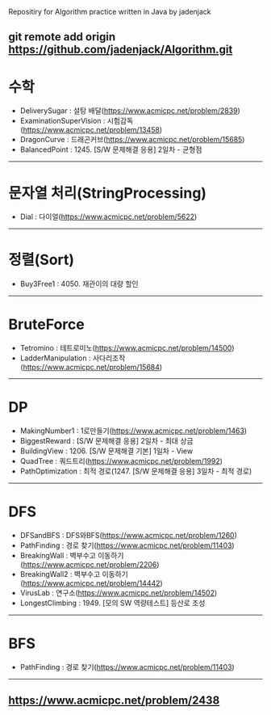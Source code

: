 Repositiry for Algorithm practice written in Java by jadenjack

git remote add origin https://github.com/jadenjack/Algorithm.git
---
# 수학
- DeliverySugar : 설탕 배달(https://www.acmicpc.net/problem/2839)
- ExaminationSuperVision : 시험감독(https://www.acmicpc.net/problem/13458)
- DragonCurve : 드래곤커브(https://www.acmicpc.net/problem/15685)
- BalancedPoint : 1245. [S/W 문제해결 응용] 2일차 - 균형점
---
# 문자열 처리(StringProcessing)
- Dial : 다이얼(https://www.acmicpc.net/problem/5622)
---
# 정렬(Sort)
- Buy3Free1 : 4050. 재관이의 대량 할인
---
# BruteForce
- Tetromino : 테트로미노(https://www.acmicpc.net/problem/14500)
- LadderManipulation : 사다리조작(https://www.acmicpc.net/problem/15684)
---

# DP
- MakingNumber1 : 1로만들기(https://www.acmicpc.net/problem/1463)
- BiggestReward : [S/W 문제해결 응용] 2일차 - 최대 상금
- BuildingView : 1206. [S/W 문제해결 기본] 1일차 - View
- QuadTree : 쿼드트리(https://www.acmicpc.net/problem/1992)
- PathOptimization : 최적 경로(1247. [S/W 문제해결 응용] 3일차 - 최적 경로)

---
# DFS
- DFSandBFS : DFS와BFS(https://www.acmicpc.net/problem/1260)
- PathFinding : 경로 찾기(https://www.acmicpc.net/problem/11403)
- BreakingWall : 벽부수고 이동하기(https://www.acmicpc.net/problem/2206)
- BreakingWall2 : 벽부수고 이동하기(https://www.acmicpc.net/problem/14442)
- VirusLab : 연구소(https://www.acmicpc.net/problem/14502)
- LongestClimbing : 1949. [모의 SW 역량테스트] 등산로 조성
---
# BFS

- PathFinding : 경로 찾기(https://www.acmicpc.net/problem/11403)

---

https://www.acmicpc.net/problem/2438
- 